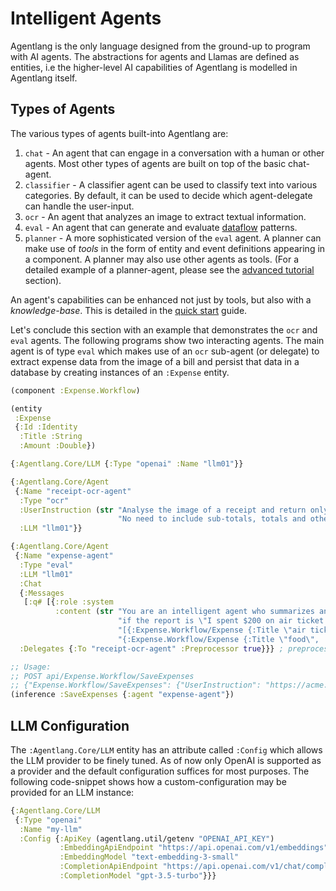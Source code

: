 # Intelligent Agents

Agentlang is the only language designed from the ground-up to program with AI agents. The abstractions for agents and Llamas are defined as entities, i.e the higher-level AI capabilities of Agentlang is modelled in Agentlang itself.

## Types of Agents

The various types of agents built-into Agentlang are:

1. `chat` - An agent that can engage in a conversation with a human or other agents. Most other types of agents are built on top of the basic chat-agent.
2. `classifier` - A classifier agent can be used to classify text into various categories. By default, it can be used to decide which agent-delegate can handle the user-input.
3. `ocr` - An agent that analyzes an image to extract textual information.
4. `eval` - An agent that can generate and evaluate [dataflow](../language/reference/business-logic/dataflow.md) patterns. 
5. `planner` - A more sophisticated version of the `eval` agent. A planner can make use of *tools* in the form of entity and event definitions appearing in a component. A planner may also use other agents as tools. (For a detailed example of a planner-agent, please see the [advanced tutorial](../tutorial.md) section).

An agent's capabilities can be enhanced not just by tools, but also with a *knowledge-base*. This is detailed in the [quick start](../quick-start.md) guide.

Let's conclude this section with an example that demonstrates the `ocr` and `eval` agents. The following programs show two interacting agents. The main agent is of type `eval` which makes use of an `ocr` sub-agent (or delegate) to extract expense data from the image of a bill and persist that data in a database by creating instances of an `:Expense` entity.

```clojure
(component :Expense.Workflow)

(entity
 :Expense
 {:Id :Identity
  :Title :String
  :Amount :Double})

{:Agentlang.Core/LLM {:Type "openai" :Name "llm01"}}

{:Agentlang.Core/Agent
 {:Name "receipt-ocr-agent"
  :Type "ocr"
  :UserInstruction (str "Analyse the image of a receipt and return only the items and their amounts. "
                        "No need to include sub-totals, totals and other data.")
  :LLM "llm01"}}

{:Agentlang.Core/Agent
 {:Name "expense-agent"
  :Type "eval"
  :LLM "llm01"
  :Chat
  {:Messages
   [:q# [{:role :system
          :content (str "You are an intelligent agent who summarizes an expense report as a list of expense instances. For example, "
                        "if the report is \"I spent $200 on air ticket and $80 on food\", the summary should be "
                        "[{:Expense.Workflow/Expense {:Title \"air ticket\" :Amount 200}}, "
                        "{:Expense.Workflow/Expense {:Title \"food\", :Amount 80}}]")}]]}
  :Delegates {:To "receipt-ocr-agent" :Preprocessor true}}} ; preprocess the bill-image with the ocr-agent.

;; Usage:
;; POST api/Expense.Workflow/SaveExpenses
;; {"Expense.Workflow/SaveExpenses": {"UserInstruction": "https://acme.com/bill/myexpense.jpg"}}
(inference :SaveExpenses {:agent "expense-agent"})
```

## LLM Configuration

The `:Agentlang.Core/LLM` entity has an attribute called `:Config` which allows the LLM provider to be finely tuned. As of now only OpenAI is supported as a provider and the default configuration suffices for most purposes. The following code-snippet shows how a custom-configuration may be provided for an LLM instance:

```clojure
{:Agentlang.Core/LLM
 {:Type "openai"
  :Name "my-llm"
  :Config {:ApiKey (agentlang.util/getenv "OPENAI_API_KEY")
           :EmbeddingApiEndpoint "https://api.openai.com/v1/embeddings"
           :EmbeddingModel "text-embedding-3-small"
           :CompletionApiEndpoint "https://api.openai.com/v1/chat/completions"
           :CompletionModel "gpt-3.5-turbo"}}}
```
